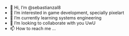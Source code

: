 - 👋 Hi, I’m @sebastianzal8
- 👀 I’m interested in game development, specially pixelart 
- 🌱 I’m currently learning systems engineering 
- 💞️ I’m looking to collaborate with you UwU
- 📫 How to reach me ...

<!---
sebastianzal8/sebastianzal8 is a ✨ special ✨ repository because its `README.md` (this file) appears on your GitHub profile.
You can click the Preview link to take a look at your changes.
--->

